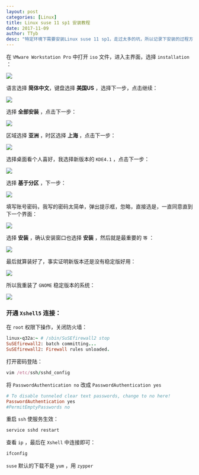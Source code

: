 ```yaml
---
layout: post
categories: [Linux]
title: Linux suse 11 sp1 安装教程
date: 2017-11-09
author: TTyb
desc: "特定环境下需要安装Linux suse 11 sp1，走过太多的坑，所以记录下安装的过程方便以后再使用"
---
```


在 `VMware Workstation Pro` 中打开 `iso` 文件，进入主界面，选择 `installation` ：

<p style="text-align:center"><img src="/static/postimage/linux/suse/1996148-20171109091548153-1846914593.png" class="img-responsive" style="display: block; margin-right: auto; margin-left: auto;"></p>

语言选择 **简体中文**，键盘选择 **美国US** ，选择下一步，点击继续：

<p style="text-align:center"><img src="/static/postimage/linux/suse/2996148-20171109091904794-1495399188.png" class="img-responsive" style="display: block; margin-right: auto; margin-left: auto;"></p>

选择 **全部安装** ，点击下一步：

<p style="text-align:center"><img src="/static/postimage/linux/suse/3996148-20171109092011231-153677505.png" class="img-responsive" style="display: block; margin-right: auto; margin-left: auto;"></p>

区域选择 **亚洲** ，时区选择 **上海** ，点击下一步：

<p style="text-align:center"><img src="/static/postimage/linux/suse/4996148-20171109092125544-1354742202.png" class="img-responsive" style="display: block; margin-right: auto; margin-left: auto;"></p>

选择桌面看个人喜好，我选择新版本的 `KDE4.1` ，点击下一步：

<p style="text-align:center"><img src="/static/postimage/linux/suse/5996148-20171109092302138-1808466605.png" class="img-responsive" style="display: block; margin-right: auto; margin-left: auto;"></p>

选择 **基于分区** ，下一步：

<p style="text-align:center"><img src="/static/postimage/linux/suse/6996148-20171109092349372-2114497399.png" class="img-responsive" style="display: block; margin-right: auto; margin-left: auto;"></p>

填写账号密码，我写的密码太简单，弹出提示框，忽略，直接选是，一直同意直到下一个界面：

<p style="text-align:center"><img src="/static/postimage/linux/suse/7996148-20171109092519981-452729107.png" class="img-responsive" style="display: block; margin-right: auto; margin-left: auto;"></p>

选择 **安装** ，确认安装窗口也选择 **安装** ，然后就是最重要的 `等` ：

<p style="text-align:center"><img src="/static/postimage/linux/suse/8996148-20171109092644075-263329700.png" class="img-responsive" style="display: block; margin-right: auto; margin-left: auto;"></p>

最后就算装好了，事实证明新版本还是没有稳定版好用：

<p style="text-align:center"><img src="/static/postimage/linux/suse/9996148-20171109094237091-566076248.png" class="img-responsive" style="display: block; margin-right: auto; margin-left: auto;"></p>

所以我重装了 `GNOME` 稳定版本的系统：

<p style="text-align:center"><img src="/static/postimage/linux/suse/10996148-20171109110132981-1955938616.png" class="img-responsive" style="display: block; margin-right: auto; margin-left: auto;"></p>

### 开通 `Xshell5` 连接：

在 `root` 权限下操作，关闭防火墙：

~~~ruby
linux-q32a:~ # /sbin/SuSEfirewall2 stop
SuSEfirewall2: batch committing...
SuSEfirewall2: Firewall rules unloaded.
~~~

打开密码登陆：

~~~ruby
vim /etc/ssh/sshd_config
~~~

将 `PasswordAuthentication no` 改成 `PasswordAuthentication yes`

~~~ruby
# To disable tunneled clear text passwords, change to no here!
PasswordAuthentication yes
#PermitEmptyPasswords no
~~~

重启 `ssh` 使服务生效：

~~~ruby
service sshd restart
~~~

查看 `ip` ，最后在 `Xshell` 中连接即可：

~~~ruby
ifconfig
~~~

 `suse` 默认的下载不是 `yum` ，用 `zypper`